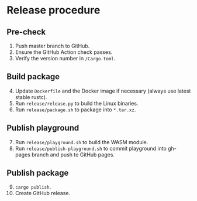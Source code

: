 Release procedure
=================

## Pre-check

1. Push master branch to GitHub.
2. Ensure the GitHub Action check passes.
3. Verify the version number in `/Cargo.toml`.

## Build package

4. Update `Dockerfile` and the Docker image if necessary (always use latest stable rustc).
5. Run `release/release.py` to build the Linux binaries.
6. Run `release/package.sh` to package into `*.tar.xz`.

## Publish playground

7. Run `release/playground.sh` to build the WASM module.
8. Run `release/publish-playground.sh` to commit playground into gh-pages branch and push to GitHub pages.

## Publish package

9. `cargo publish`.
10. Create GitHub release.
